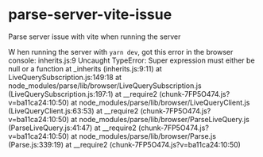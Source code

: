 # parse-server-vite-issue
Parse server issue with vite when running the server

W hen running the server with `yarn dev`, got this error in the browser console:
inherits.js:9 Uncaught TypeError: Super expression must either be null or a function
    at _inherits (inherits.js:9:11)
    at LiveQuerySubscription.js:149:18
    at node_modules/parse/lib/browser/LiveQuerySubscription.js (LiveQuerySubscription.js:197:1)
    at __require2 (chunk-7FP5O474.js?v=ba11ca24:10:50)
    at node_modules/parse/lib/browser/LiveQueryClient.js (LiveQueryClient.js:63:53)
    at __require2 (chunk-7FP5O474.js?v=ba11ca24:10:50)
    at node_modules/parse/lib/browser/ParseLiveQuery.js (ParseLiveQuery.js:41:47)
    at __require2 (chunk-7FP5O474.js?v=ba11ca24:10:50)
    at node_modules/parse/lib/browser/Parse.js (Parse.js:339:19)
    at __require2 (chunk-7FP5O474.js?v=ba11ca24:10:50)